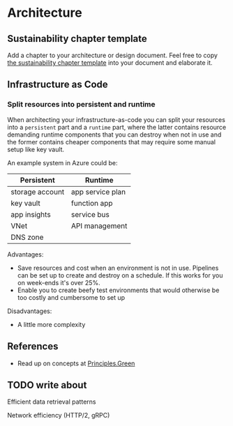 # Architecture

## Sustainability chapter template

Add a chapter to your architecture or design document. Feel free to copy [the  sustainability chapter template](softwareArchitectureSustainabilityChapter.md) into your document and elaborate it.

## Infrastructure as Code

### Split resources into persistent and runtime

When architecting your infrastructure-as-code you can split your resources into a `persistent` part and a `runtime` part, where the latter contains resource demanding runtime components that you can destroy when not in use and the former contains cheaper components that may require some manual setup like key vault.

An example system in Azure could be:

| Persistent      | Runtime         |
|-----------------|-----------------|
| storage account | app service plan|
| key vault       | function app    |
| app insights    | service bus     |
| VNet            | API management  |
| DNS zone        |                 |

Advantages:

* Save resources and cost when an environment is not in use. Pipelines can be set up to create and destroy on a schedule. If this works for you on week-ends it's over 25%.
* Enable you to create beefy test environments that would otherwise be too costly and cumbersome to set up

Disadvantages:

* A little more complexity

## References

* Read up on concepts at [Principles.Green](https://principles.green/)

## TODO write about

Efficient data retrieval patterns

Network efficiency (HTTP/2, gRPC)
